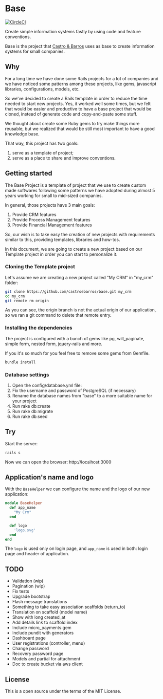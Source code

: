 # Base
[![CircleCI](https://circleci.com/gh/castroebarros/base.svg?style=svg)](https://circleci.com/gh/castroebarros/base)

Create simple information systems fastly by using code and feature conventions.

Base is the project that [Castro & Barros](http://castroebarros.net) uses as
base to create information systems for small companies.

## Why

For a long time we have done some Rails projects for a lot of companies and we
have noticed some patterns among these projects, like gems, javascript
libraries, configurations, models, etc.

So we've decided to create a Rails template in order to reduce the time needed
to start new projects. Yes, it worked well some times, but we felt that would
be easier and productive to have a base project that would be cloned, instead
of generate code and copy-and-paste some stuff.

We thought about create some Ruby gems to try make things more reusable, but we
realized that would be still most important to have a good knowledge base.

That way, this project has two goals:
1. serve as a template of project;
2. serve as a place to share and improve conventions.


## Getting started

The Base Project is a template of project that we use to create custom made softwares following some patterns we have adopted during almost 5 years working for small to mid-sized companies.

In general, those projects have 3 main goals:
1. Provide CRM features
2. Provide Process Management features
3. Provide Financial Management features

So, our wish is to take easy the creation of new projects with requirements similar to this, providing templates, libraries and how-tos.

In this document, we are going to create a new project based on our Template project in order you can start to personalize it.

### Cloning the Template project

Let's assume we are creating a new project called "My CRM" in "my_crm" folder:

```bash
git clone https://github.com/castroebarros/base.git my_crm
cd my_crm
git remote rm origin
```

As you can see, the origin branch is not the actual origin of our application, so we ran a git command to delete that remote entry.

### Installing the dependencies

The project is configured with a bunch of gems like pg, will_paginate, simple form, nested form, jquery-rails and more. 

If you it's so much for you feel free to remove some gems from Gemfile.

```bash
bundle install
```

### Database settings
1. Open the config/database.yml file:
2. Fix the username and password of PostgreSQL (if necessary)
3. Rename the database names from "base" to a more suitable name for your project
5. Run rake db:create
6. Run rake db:migrate
7. Run rake db:seed

## Try

Start the server:
```bash
rails s
```

Now we can open the browser: http://localhost:3000

## Application's name and logo

With the `BaseHelper` we can configure the name and the logo of our new application:

```ruby
module BaseHelper
  def app_name
    "My Crm"
  end

  def logo
    'logo.svg'
  end
end
```

The `logo` is used only on login page, and `app_name` is used in both: login page and header of application.

## TODO

- Validation (wip)
- Pagination (wip)
- Fix tests
- Upgrade bootstrap
- Flash message translations
- Something to take easy association scaffolds (return_to)
- Translation on scaffold (model name)
- Show with long created_at
- Add details link to scaffold index
- Include micro_payments gem
- Include pundit with generators
- Dashboard page
- User registrations (controller, menu)
- Change password
- Recovery password page
- Models and partial for attachment
- Doc to create bucket via aws client


## License

This is a open source under the terms of the MIT License.
